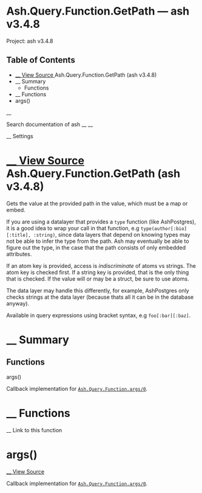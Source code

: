 # Ash.Query.Function.GetPath — ash v3.4.8

Project: ash v3.4.8

## Table of Contents

- [ __ View Source ](external_link) Ash.Query.Function.GetPath (ash v3.4.8)
- __ Summary
  - Functions
- __ Functions
- args()

__

Search documentation of ash __ __

__ Settings

#  [ __ View Source ](external_link) Ash.Query.Function.GetPath (ash v3.4.8)

Gets the value at the provided path in the value, which must be a map or embed.

If you are using a datalayer that provides a `type` function (like AshPostgres), it is a good idea to wrap your call in that function, e.g `type(author[:bio][:title], :string)`, since data layers that depend on knowing types may not be able to infer the type from the path. Ash may eventually be able to figure out the type, in the case that the path consists of only embedded attributes.

If an atom key is provided, access is _indiscriminate_ of atoms vs strings. The atom key is checked first. If a string key is provided, that is the only thing that is checked. If the value will or may be a struct, be sure to use atoms.

The data layer may handle this differently, for example, AshPostgres only checks strings at the data layer (because thats all it can be in the database anyway).

Available in query expressions using bracket syntax, e.g `foo[:bar][:baz]`.

#  __ Summary

##  Functions

args()

Callback implementation for [`Ash.Query.Function.args/0`](external_link).

#  __ Functions

__ Link to this function

# args()

[ __ View Source ](external_link)

Callback implementation for [`Ash.Query.Function.args/0`](external_link).
